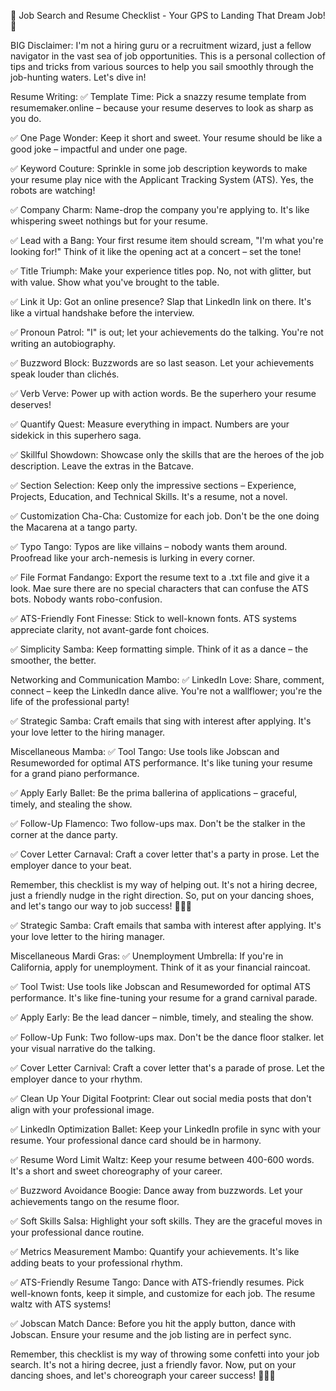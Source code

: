 🚀 Job Search and Resume Checklist - Your GPS to Landing That Dream Job! 🌟

BIG Disclaimer: I'm not a hiring guru or a recruitment wizard, just a fellow navigator in the vast sea of job opportunities. This is a personal collection of tips and tricks from various sources to help you sail smoothly through the job-hunting waters. Let's dive in!

Resume Writing:
✅ Template Time: Pick a snazzy resume template from resumemaker.online – because your resume deserves to look as sharp as you do.

✅ One Page Wonder: Keep it short and sweet. Your resume should be like a good joke – impactful and under one page.

✅ Keyword Couture: Sprinkle in some job description keywords to make your resume play nice with the Applicant Tracking System (ATS). Yes, the robots are watching!

✅ Company Charm: Name-drop the company you're applying to. It's like whispering sweet nothings but for your resume.

✅ Lead with a Bang: Your first resume item should scream, "I'm what you're looking for!" Think of it like the opening act at a concert – set the tone!

✅ Title Triumph: Make your experience titles pop. No, not with glitter, but with value. Show what you've brought to the table.

✅ Link it Up: Got an online presence? Slap that LinkedIn link on there. It's like a virtual handshake before the interview.

✅ Pronoun Patrol: "I" is out; let your achievements do the talking. You're not writing an autobiography.

✅ Buzzword Block: Buzzwords are so last season. Let your achievements speak louder than clichés.

✅ Verb Verve: Power up with action words. Be the superhero your resume deserves!

✅ Quantify Quest: Measure everything in impact. Numbers are your sidekick in this superhero saga.

✅ Skillful Showdown: Showcase only the skills that are the heroes of the job description. Leave the extras in the Batcave.

✅ Section Selection: Keep only the impressive sections – Experience, Projects, Education, and Technical Skills. It's a resume, not a novel.

✅ Customization Cha-Cha: Customize for each job. Don't be the one doing the Macarena at a tango party.

✅ Typo Tango: Typos are like villains – nobody wants them around. Proofread like your arch-nemesis is lurking in every corner.

✅ File Format Fandango: Export the resume text to a .txt file and give it a look. Mae sure there are no special characters that can confuse the ATS bots. Nobody wants robo-confusion.

✅ ATS-Friendly Font Finesse: Stick to well-known fonts. ATS systems appreciate clarity, not avant-garde font choices. 

✅ Simplicity Samba: Keep formatting simple. Think of it as a dance – the smoother, the better.

Networking and Communication Mambo:
✅ LinkedIn Love: Share, comment, connect – keep the LinkedIn dance alive. You're not a wallflower; you're the life of the professional party!

✅ Strategic Samba: Craft emails that sing with interest after applying. It's your love letter to the hiring manager.

Miscellaneous Mamba:
✅ Tool Tango: Use tools like Jobscan and Resumeworded for optimal ATS performance. It's like tuning your resume for a grand piano performance.

✅ Apply Early Ballet: Be the prima ballerina of applications – graceful, timely, and stealing the show.

✅ Follow-Up Flamenco: Two follow-ups max. Don't be the stalker in the corner at the dance party.

✅ Cover Letter Carnaval: Craft a cover letter that's a party in prose. Let the employer dance to your beat.

Remember, this checklist is my way of helping out. It's not a hiring decree, just a friendly nudge in the right direction. So, put on your dancing shoes, and let's tango our way to job success! 💃🕺🌟

✅ Strategic Samba: Craft emails that samba with interest after applying. It's your love letter to the hiring manager.

Miscellaneous Mardi Gras:
✅ Unemployment Umbrella: If you're in California, apply for unemployment. Think of it as your financial raincoat.

✅ Tool Twist: Use tools like Jobscan and Resumeworded for optimal ATS performance. It's like fine-tuning your resume for a grand carnival parade.

✅ Apply Early: Be the lead dancer – nimble, timely, and stealing the show.

✅ Follow-Up Funk: Two follow-ups max. Don't be the dance floor stalker. let your visual narrative do the talking.

✅ Cover Letter Carnival: Craft a cover letter that's a parade of prose. Let the employer dance to your rhythm.

✅ Clean Up Your Digital Footprint: Clear out social media posts that don't align with your professional image.

✅ LinkedIn Optimization Ballet: Keep your LinkedIn profile in sync with your resume. Your professional dance card should be in harmony.

✅ Resume Word Limit Waltz: Keep your resume between 400-600 words. It's a short and sweet choreography of your career.

✅ Buzzword Avoidance Boogie: Dance away from buzzwords. Let your achievements tango on the resume floor.

✅ Soft Skills Salsa: Highlight your soft skills. They are the graceful moves in your professional dance routine.

✅ Metrics Measurement Mambo: Quantify your achievements. It's like adding beats to your professional rhythm.

✅ ATS-Friendly Resume Tango: Dance with ATS-friendly resumes. Pick well-known fonts, keep it simple, and customize for each job. The resume waltz with ATS systems!

✅ Jobscan Match Dance: Before you hit the apply button, dance with Jobscan. Ensure your resume and the job listing are in perfect sync.

Remember, this checklist is my way of throwing some confetti into your job search. It's not a hiring decree, just a friendly favor. Now, put on your dancing shoes, and let's choreograph your career success! 💃🕺🌟

